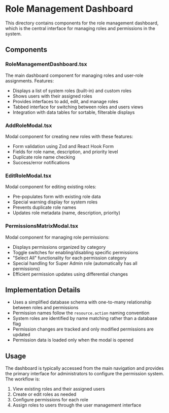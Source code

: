 # Role Management Dashboard

This directory contains components for the role management dashboard, which is the central interface for managing roles and permissions in the system.

## Components

### RoleManagementDashboard.tsx

The main dashboard component for managing roles and user-role assignments. Features:

- Displays a list of system roles (built-in) and custom roles
- Shows users with their assigned roles
- Provides interfaces to add, edit, and manage roles
- Tabbed interface for switching between roles and users views
- Integration with data tables for sortable, filterable displays

### AddRoleModal.tsx

Modal component for creating new roles with these features:

- Form validation using Zod and React Hook Form
- Fields for role name, description, and priority level
- Duplicate role name checking
- Success/error notifications

### EditRoleModal.tsx

Modal component for editing existing roles:

- Pre-populates form with existing role data
- Special warning display for system roles
- Prevents duplicate role names
- Updates role metadata (name, description, priority)

### PermissionsMatrixModal.tsx

Modal component for managing role permissions:

- Displays permissions organized by category
- Toggle switches for enabling/disabling specific permissions
- "Select All" functionality for each permission category
- Special handling for Super Admin role (automatically has all permissions)
- Efficient permission updates using differential changes

## Implementation Details

- Uses a simplified database schema with one-to-many relationship between roles and permissions
- Permission names follow the `resource.action` naming convention
- System roles are identified by name matching rather than a database flag
- Permission changes are tracked and only modified permissions are updated
- Permission data is loaded only when the modal is opened

## Usage

The dashboard is typically accessed from the main navigation and provides the primary interface for administrators to configure the permission system. The workflow is:

1. View existing roles and their assigned users
2. Create or edit roles as needed
3. Configure permissions for each role
4. Assign roles to users through the user management interface